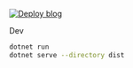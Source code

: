 [![Deploy blog](https://github.com/tatwd/blog/actions/workflows/deploy.yml/badge.svg)](https://github.com/tatwd/blog/actions/workflows/deploy.yml)

Dev

```sh
dotnet run
dotnet serve --directory dist
```
